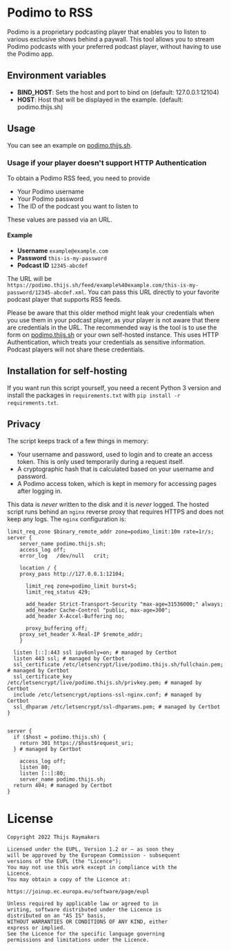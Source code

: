 # Podimo to RSS

Podimo is a proprietary podcasting player that enables you to listen to various exclusive shows behind a paywall.
This tool allows you to stream Podimo podcasts with your preferred podcast player, without having to use the Podimo app.

## Environment variables

* **BIND_HOST**: Sets the host and port to bind on (default: 127.0.0.1:12104)
* **HOST**: Host that will be displayed in the example. (default: podimo.thijs.sh)

## Usage
You can see an example on [podimo.thijs.sh](https://podimo.thijs.sh).

### Usage if your player doesn't support HTTP Authentication
To obtain a Podimo RSS feed, you need to provide
* Your Podimo username
* Your Podimo password
* The ID of the podcast you want to listen to

These values are passed via an URL.
#### Example
* **Username** `example@example.com`
* **Password** `this-is-my-password`
* **Podcast ID** `12345-abcdef`

The URL will be
`https://podimo.thijs.sh/feed/example%40example.com/this-is-my-password/12345-abcdef.xml`. You can pass this URL directly to your favorite podcast player that supports RSS feeds.

Please be aware that this older method might leak your credentials when you use them in your podcast player, as your player is not aware that there are credentials in the URL. The recommended way is the tool is to use the form on [podimo.thijs.sh](https://podimo.thijs.sh) or your own self-hosted instance. This uses HTTP Authentication, which treats your credentials as sensitive information. Podcast players will not share these credentials.

## Installation for self-hosting
If you want run this script yourself, you need a recent Python 3 version and install the packages in `requirements.txt` with `pip install -r requirements.txt`.

## Privacy
The script keeps track of a few things in memory:
- Your username and password, used to login and to create an access token. This is only used temporarily during a request itself.
- A cryptographic hash that is calculated based on your username and password.
- A Podimo access token, which is kept in memory for accessing pages after logging in.

This data is _never_ written to the disk and it is _never_ logged. The hosted script runs behind an `nginx` reverse proxy that requires HTTPS and does not keep any logs. The `nginx` configuration is:
```nginx
limit_req_zone $binary_remote_addr zone=podimo_limit:10m rate=1r/s;
server {
	server_name podimo.thijs.sh;
	access_log off;
	error_log   /dev/null   crit;

	location / {
    proxy_pass http://127.0.0.1:12104;

	  limit_req zone=podimo_limit burst=5;
	  limit_req_status 429;

	  add_header Strict-Transport-Security "max-age=31536000;" always;
	  add_header Cache-Control "public, max-age=300";
	  add_header X-Accel-Buffering no;

	  proxy_buffering off;
    proxy_set_header X-Real-IP $remote_addr;
	}

  listen [::]:443 ssl ipv6only=on; # managed by Certbot
  listen 443 ssl; # managed by Certbot
  ssl_certificate /etc/letsencrypt/live/podimo.thijs.sh/fullchain.pem; # managed by Certbot
  ssl_certificate_key /etc/letsencrypt/live/podimo.thijs.sh/privkey.pem; # managed by Certbot
  include /etc/letsencrypt/options-ssl-nginx.conf; # managed by Certbot
  ssl_dhparam /etc/letsencrypt/ssl-dhparams.pem; # managed by Certbot
}


server {
  if ($host = podimo.thijs.sh) {
    return 301 https://$host$request_uri;
  } # managed by Certbot

	access_log off;
	listen 80;
	listen [::]:80;
	server_name podimo.thijs.sh;
  return 404; # managed by Certbot
}
```

# License
```
Copyright 2022 Thijs Raymakers

Licensed under the EUPL, Version 1.2 or – as soon they
will be approved by the European Commission - subsequent
versions of the EUPL (the "Licence");
You may not use this work except in compliance with the
Licence.
You may obtain a copy of the Licence at:

https://joinup.ec.europa.eu/software/page/eupl

Unless required by applicable law or agreed to in
writing, software distributed under the Licence is
distributed on an "AS IS" basis,
WITHOUT WARRANTIES OR CONDITIONS OF ANY KIND, either
express or implied.
See the Licence for the specific language governing
permissions and limitations under the Licence.
```
